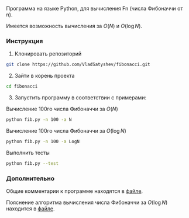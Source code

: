 Программа на языке Python, для вычисления Fn (числа Фибоначчи от n). 

Имеется возможность вычисления за $O(N)$ и $O(\log N)$.

### Инструкция
1. Клонировать репозиторий
```bash
git clone https://github.com/VladSatyshev/fibonacci.git
```
2. Зайти в корень проекта
```bash
cd fibonacci
```
3. Запустить программу в соответствии с примерами:

Вычисление 100го числа Фибоначчи за $O(N)$
```bash
python fib.py -n 100 -a N
```

Вычисление 100го числа Фибоначчи за $O(\log N)$
```bash
python fib.py -n 100 -a LogN
```

Выполнить тесты
```bash
python fib.py --test
```

### Дополнительно
Общие комментарии к программе находятся в [файле](https://github.com/VladSatyshev/fibonacci/blob/main/md/prog_comments.md).

Пояснение алгоритма вычисления числа Фибоначчи за $O(\log N)$ находится в [файле](https://github.com/VladSatyshev/fibonacci/blob/main/md/logN_explanation.md).
